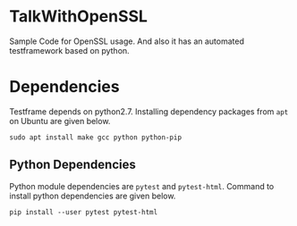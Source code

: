# TalkWithOpenSSL
Sample Code for OpenSSL usage. And also it has an automated testframework based on python.

# Dependencies
Testframe depends on python2.7. Installing dependency packages from `apt` on Ubuntu are given
below.
```
sudo apt install make gcc python python-pip
```
## Python Dependencies
Python module dependencies are `pytest` and `pytest-html`. Command to install python dependencies
are given below.
```
pip install --user pytest pytest-html
```

